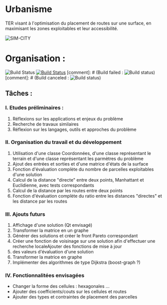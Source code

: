 Urbanisme
=========
TER visant à l'optimisation du placement de routes sur une surface, en maximisant les zones exploitables et leur accessibilité.

![SIM-CITY](http://eaassets-a.akamaihd.net/prod.simcity.com/sites/all/themes/prod-build/img/logo-simcity.png)

# Organisation :

![Build Status](https://blogs.jetbrains.com/teamcity/wp-content/uploads/2012/07/statusIcon-Ok.png)
[![Build Status](https://travis-ci.org/flodavid/Urbanisme.svg?branch=master)](https://travis-ci.org/flodavid/Urbanisme)
[comment]: # (Build failed : ![Build status](https://blogs.jetbrains.com/teamcity/wp-content/uploads/2012/07/statusIcon-Failed.png))
[comment]: # (Build canceled : ![Build status](https://blogs.jetbrains.com/teamcity/wp-content/uploads/2012/07/statusIcon-Canceled.png))

## Tâches : 

### I. Etudes préliminaires :
1. Réflexions sur les applications et enjeux du problème 
2. Recherche de travaux similaires
3. Réflexion sur les langages, outils et approches du problème

### II. Organisation du travail et du développement
1. Utilisation d'une classe Coordonnées, d'une classe représentant le terrain et d'une classe représentant les parmètres du problème 
2. Ajout des entrées et sorties et d'une matrice d'états de la surface
3. Fonction d'évaluation complète du nombre de parcelles exploitables d'une solution
4. Calcul de la distance "directe" entre deux points, Manhattant et Euclidienne, avec tests correspondants
5. Calcul de la distance par les routes entre deux points
6. Fonction d'évaluation complète du ratio entre les distances "directes" et les distance par les routes

### III. Ajouts futurs
1. Affichage d'une solution (Qt envisagé)
2. Transformer la matrice en un graphe
3. Générer des solutions et créer le front Pareto correspondant
4. Créer une fonction de voisinage sur une solution afin d'effectuer une recherche localeAjouter des fonctions de mise à jour
5. des valeurs d'évaluation d'une solution
6. Transformer la matrice en graphe
7. Implémenter des algorithmes de type Dijkstra (boost-graph ?)

### IV. Fonctionnalitées envisagées
+ Changer la forme des cellules : hexagonales ...
+ Ajouter des coefficients/couts sur les cellules et routes
+ Ajouter des types et contraintes de placement des parcelles
